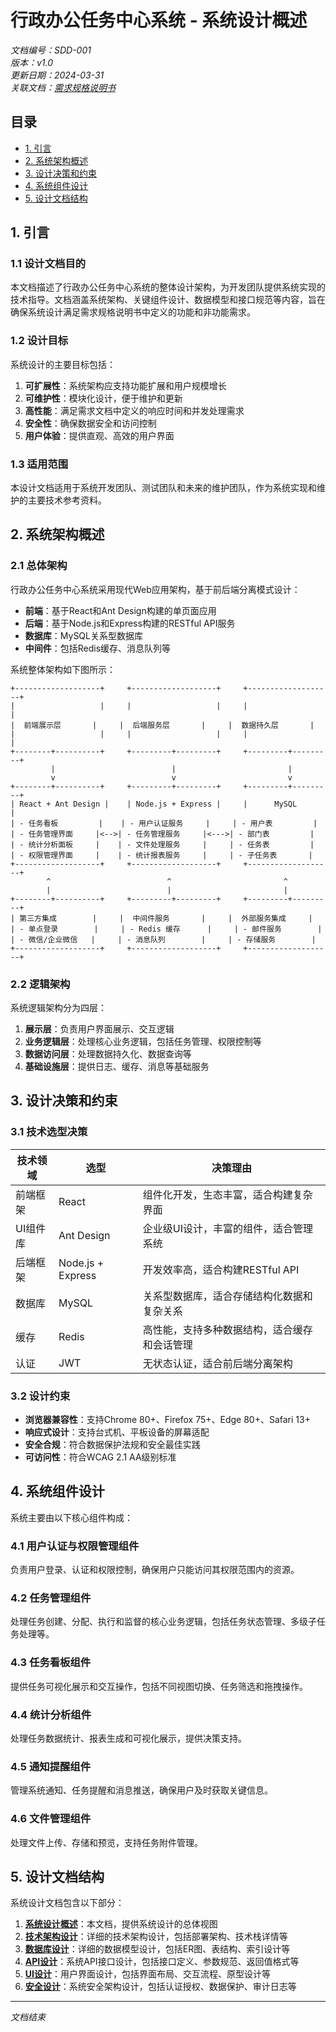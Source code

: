 # 行政办公任务中心系统 - 系统设计概述

*文档编号：SDD-001*  
*版本：v1.0*  
*更新日期：2024-03-31*  
*关联文档：[需求规格说明书](../requirements/REQUIREMENTS_SPECIFICATION.md)*

## 目录

- [1. 引言](#1-引言)
- [2. 系统架构概述](#2-系统架构概述)
- [3. 设计决策和约束](#3-设计决策和约束)
- [4. 系统组件设计](#4-系统组件设计)
- [5. 设计文档结构](#5-设计文档结构)

## 1. 引言

### 1.1 设计文档目的

本文档描述了行政办公任务中心系统的整体设计架构，为开发团队提供系统实现的技术指导。文档涵盖系统架构、关键组件设计、数据模型和接口规范等内容，旨在确保系统设计满足需求规格说明书中定义的功能和非功能需求。

### 1.2 设计目标

系统设计的主要目标包括：

1. **可扩展性**：系统架构应支持功能扩展和用户规模增长
2. **可维护性**：模块化设计，便于维护和更新
3. **高性能**：满足需求文档中定义的响应时间和并发处理需求
4. **安全性**：确保数据安全和访问控制
5. **用户体验**：提供直观、高效的用户界面

### 1.3 适用范围

本设计文档适用于系统开发团队、测试团队和未来的维护团队，作为系统实现和维护的主要技术参考资料。

## 2. 系统架构概述

### 2.1 总体架构

行政办公任务中心系统采用现代Web应用架构，基于前后端分离模式设计：

- **前端**：基于React和Ant Design构建的单页面应用
- **后端**：基于Node.js和Express构建的RESTful API服务
- **数据库**：MySQL关系型数据库
- **中间件**：包括Redis缓存、消息队列等

系统整体架构如下图所示：

```
+-------------------+     +-------------------+     +-------------------+
|                   |     |                   |     |                   |
|  前端展示层       |     |  后端服务层       |     |  数据持久层       |
|                   |     |                   |     |                   |
+--------+----------+     +---------+---------+     +---------+---------+
         |                          |                         |
         v                          v                         v
+--------+----------+     +---------+---------+     +---------+---------+
| React + Ant Design |    | Node.js + Express |     |      MySQL       |
| - 任务看板         |    | - 用户认证服务     |     | - 用户表         |
| - 任务管理界面     |<-->| - 任务管理服务     |<--->| - 部门表         |
| - 统计分析面板     |    | - 文件处理服务     |     | - 任务表         |
| - 权限管理界面     |    | - 统计报表服务     |     | - 子任务表       |
+-------------------+     +-------------------+     +-------------------+
        ^                          ^                         ^
        |                          |                         |
+--------+----------+     +---------+---------+     +---------+---------+
| 第三方集成        |     |  中间件服务       |     |  外部服务集成     |
| - 单点登录        |     | - Redis 缓存      |     | - 邮件服务        |
| - 微信/企业微信   |     | - 消息队列        |     | - 存储服务        |
+-------------------+     +-------------------+     +-------------------+
```

### 2.2 逻辑架构

系统逻辑架构分为四层：

1. **展示层**：负责用户界面展示、交互逻辑
2. **业务逻辑层**：处理核心业务逻辑，包括任务管理、权限控制等
3. **数据访问层**：处理数据持久化、数据查询等
4. **基础设施层**：提供日志、缓存、消息等基础服务

## 3. 设计决策和约束

### 3.1 技术选型决策

| 技术领域 | 选型 | 决策理由 |
|---------|------|---------|
| 前端框架 | React | 组件化开发，生态丰富，适合构建复杂界面 |
| UI组件库 | Ant Design | 企业级UI设计，丰富的组件，适合管理系统 |
| 后端框架 | Node.js + Express | 开发效率高，适合构建RESTful API |
| 数据库 | MySQL | 关系型数据库，适合存储结构化数据和复杂关系 |
| 缓存 | Redis | 高性能，支持多种数据结构，适合缓存和会话管理 |
| 认证 | JWT | 无状态认证，适合前后端分离架构 |

### 3.2 设计约束

- **浏览器兼容性**：支持Chrome 80+、Firefox 75+、Edge 80+、Safari 13+
- **响应式设计**：支持台式机、平板设备的屏幕适配
- **安全合规**：符合数据保护法规和安全最佳实践
- **可访问性**：符合WCAG 2.1 AA级别标准

## 4. 系统组件设计

系统主要由以下核心组件构成：

### 4.1 用户认证与权限管理组件

负责用户登录、认证和权限控制，确保用户只能访问其权限范围内的资源。

### 4.2 任务管理组件

处理任务创建、分配、执行和监督的核心业务逻辑，包括任务状态管理、多级子任务处理等。

### 4.3 任务看板组件

提供任务可视化展示和交互操作，包括不同视图切换、任务筛选和拖拽操作。

### 4.4 统计分析组件

处理任务数据统计、报表生成和可视化展示，提供决策支持。

### 4.5 通知提醒组件

管理系统通知、任务提醒和消息推送，确保用户及时获取关键信息。

### 4.6 文件管理组件

处理文件上传、存储和预览，支持任务附件管理。

## 5. 设计文档结构

系统设计文档包含以下部分：

1. [**系统设计概述**](./SYSTEM_DESIGN_OVERVIEW.md)：本文档，提供系统设计的总体视图
2. [**技术架构设计**](./TECHNICAL_ARCHITECTURE.md)：详细的技术架构设计，包括部署架构、技术栈详情等
3. [**数据库设计**](./DATABASE_DESIGN.md)：详细的数据模型设计，包括ER图、表结构、索引设计等
4. [**API设计**](./API_DESIGN.md)：系统API接口设计，包括接口定义、参数规范、返回值格式等
5. [**UI设计**](./UI_DESIGN.md)：用户界面设计，包括界面布局、交互流程、原型设计等
6. [**安全设计**](./SECURITY_DESIGN.md)：系统安全架构设计，包括认证授权、数据保护、审计日志等

---

*文档结束* 